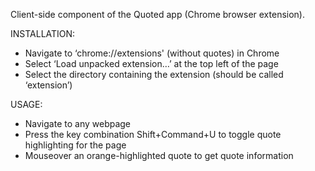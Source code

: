 Client-side component of the Quoted app (Chrome browser extension). 

INSTALLATION:
- Navigate to ‘chrome://extensions' (without quotes) in Chrome
- Select ‘Load unpacked extension…’ at the top left of the page
- Select the directory containing the extension (should be called ‘extension’)

USAGE:
- Navigate to any webpage
- Press the key combination Shift+Command+U to toggle quote highlighting for the page
- Mouseover an orange-highlighted quote to get quote information